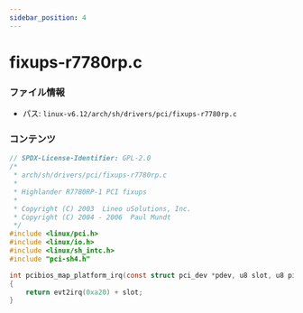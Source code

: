 ```yaml
---
sidebar_position: 4
---
```

# fixups-r7780rp.c

### ファイル情報

- パス: `linux-v6.12/arch/sh/drivers/pci/fixups-r7780rp.c`

### コンテンツ

```c
// SPDX-License-Identifier: GPL-2.0
/*
 * arch/sh/drivers/pci/fixups-r7780rp.c
 *
 * Highlander R7780RP-1 PCI fixups
 *
 * Copyright (C) 2003  Lineo uSolutions, Inc.
 * Copyright (C) 2004 - 2006  Paul Mundt
 */
#include <linux/pci.h>
#include <linux/io.h>
#include <linux/sh_intc.h>
#include "pci-sh4.h"

int pcibios_map_platform_irq(const struct pci_dev *pdev, u8 slot, u8 pin)
{
	return evt2irq(0xa20) + slot;
}

```
